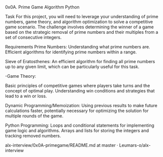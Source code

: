 0x0A. Prime Game
Algorithm Python

Task
For this project, you will need to leverage your understanding of prime numbers, game theory, and algorithm optimization to solve a competitive game scenario. The challenge involves determining the winner of a game based on the strategic removal of prime numbers and their multiples from a set of consecutive integers.

Requirements
Prime Numbers:
Understanding what prime numbers are. Efficient algorithms for identifying prime numbers within a range.

Sieve of Eratosthenes:
An efficient algorithm for finding all prime numbers up to any given limit, which can be particularly useful for this task.

-Game Theory:

Basic principles of competitive games where players take turns and the concept of optimal play. Understanding win conditions and strategies that lead to a win or loss.

Dynamic Programming/Memoization:
Using previous results to make future calculations faster, potentially necessary for optimizing the solution for multiple rounds of the game.

Python Programming:
Loops and conditional statements for implementing game logic and algorithms. Arrays and lists for storing the integers and tracking removed numbers.

alx-interview/0x0A-primegame/README.md at master · Leumars-o/alx-interview